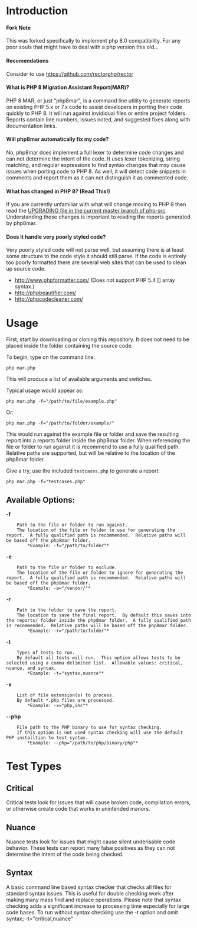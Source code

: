 # Introduction

#### Fork Note
This was forked specifically to implement php 8.0 compatibility. For any poor souls that might have to deal with a php version this old...

#### Recomendations
Consider to use https://github.com/rectorphp/rector

#### What is PHP 8 Migration Assistant Report(MAR)?
PHP 8 MAR, or just "php8mar", is a command line utility to generate reports on existing PHP 5.x or 7.x code to assist developers in porting their code quickly to PHP 8.  It will run against invididual files or entire project folders.  Reports contain line numbers, issues noted, and suggested fixes along with documentation links.

#### Will php8mar automatically fix my code?
No, php8mar does implement a full lexer to determine code changes and can not determine the intent of the code.  It uses lexer tokenizing, string matching, and regular expressions to find syntax changes that may cause issues when porting code to PHP 8.  As well, it will detect code snippets in comments and report them as it can not distinguish it as commented code.

#### What has changed in PHP 8? (Read This!)
If you are currently unfamiliar with what will change moving to PHP 8 then read the [UPGRADING file in the current master branch of php-src](https://github.com/php/php-src/blob/PHP-8.0.0/UPGRADING).  Understanding these changes is important to reading the reports generated by php8mar.

#### Does it handle very poorly styled code?
Very poorly styled code will not parse well, but assuming there is at least some structure to the code style it should still parse.  If the code is entirely too poorly formatted there are several web sites that can be used to clean up source code.

* http://www.phpformatter.com/ (Does not support PHP 5.4 [] array syntax.)
* http://phpbeautifier.com/
* http://phpcodecleaner.com/

# Usage
First, start by downloading or cloning this repository.  It does not need to be placed inside the folder containing the source code.

To begin, type on the command line:

	php mar.php

This will produce a list of available arguments and switches.

Typical usage would appear as:

	php mar.php -f="/path/to/file/example.php"

Or:

	php mar.php -f="/path/to/folder/example/"

This would run against the example file or folder and save the resulting report into a reports folder inside the php8mar folder.  When referencing the file or folder to run against it is recommend to use a fully qualified path.  Relative paths are supported, but will be relative to the location of the php8mar folder.

Give a try, use the included `testcases.php` to generate a report:

	php mar.php -f="testcases.php"

## Available Options:
**-f**
```
	Path to the file or folder to run against.
	The location of the file or folder to use for generating the report.  A fully qualified path is recommended.  Relative paths will be based off the php8mar folder.
		*Example: -f="/path/to/folder"*
```

**-e**
```
	Path to the file or folder to exclude.
	The location of the file or folder to ignore for generating the report.  A fully qualified path is recommended.  Relative paths will be based off the php8mar folder.
		*Example: -e="/vendor/"*
```

**-r**
```
	Path to the folder to save the report.
	The location to save the final report.  By default this saves into the reports/ folder inside the php8mar folder.  A fully qualified path is recommended.  Relative paths will be based off the php8mar folder.
		*Example: -r="/path/to/folder"*
```

**-t**
```
	Types of tests to run.
	By default all tests will run.  This option allows tests to be selected using a comma delimited list.  Allowable values: critical, nuance, and syntax.
		*Example: -t="syntax,nuance"*
```

**-x**
```
	List of file extension(s) to process.
	By default *.php files are processed.
		*Example: -x="php,inc"*
```

**--php**
```
	File path to the PHP binary to use for syntax checking.
	If this option is not used syntax checking will use the default PHP installtion to test syntax.
		*Example: --php="/path/to/php/binary/php"*
```

# Test Types
## Critical
Critical tests look for issues that will cause broken code, compilation errors, or otherwise create code that works in unintended manors.

## Nuance
Nuance tests look for issues that might cause silent underisable code behavior.  These tests can report many false positives as they can not determine the intent of the code being checked.

## Syntax
A basic command line based syntax checker that checks all files for standard syntax issues.  This is useful for double checking work after making many mass find and replace operations.  Please note that syntax checking adds a significant increase to processing time especially for large code bases.  To run without syntax checking use the -t option and omit syntax; -t="critical,nuance"
